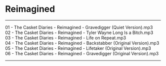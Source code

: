 # Reimagined

---

01 - The Casket Diaries - Reimagined - Gravedigger (Quiet Version).mp3  
02 - The Casket Diaries - Reimagined - Tyler Wayne Long Is a Bitch.mp3  
03 - The Casket Diaries - Reimagined - Life on Repeat.mp3  
04 - The Casket Diaries - Reimagined - Backstabber (Original Version).mp3  
05 - The Casket Diaries - Reimagined - Lifetaker (Original Version).mp3  
06 - The Casket Diaries - Reimagined - Gravedigger (Original Version).mp3

---

